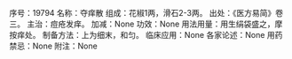 序号：19794
名称：夺痒散
组成：花椒1两，滑石2-3两。
出处：《医方易简》卷三。
主治：痘疮发痒。
加减：None
功效：None
用法用量：用生绢袋盛之，摩按痒处。
制备方法：上为细末，和匀。
临床应用：None
各家论述：None
用药禁忌：None
附注：None
